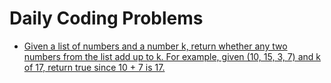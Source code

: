 # Daily Coding Problems


- [Given a list of numbers and a number k, return whether any two numbers from the list add up to k. For example, given (10, 15, 3, 7) and k of 17, return true since 10 + 7 is 17.](https://github.com/thepiratex/dailycodingproblems/blob/master/codes/1.md)


